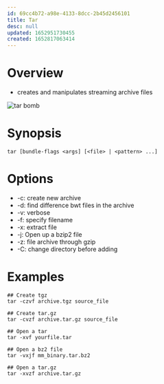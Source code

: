 ```yaml
---
id: 69cc4b72-a98e-4133-8dcc-2b45d2456101
title: Tar
desc: null
updated: 1652951730455
created: 1652817063414
---
```


# Overview
- creates and manipulates streaming archive files

![tar bomb](assets/2020-07-06-13-40-10.png)

# Synopsis
```
tar [bundle-flags <args] [<file> | <pattern> ...]
```
# Options

- -c: create new archive
- -d: find difference bwt files in the archive
- -v: verbose
- -f: specify filename
- -x: extract file
- -j: Open up a bzip2 file
- -z: file archive through gzip
- -C: change directory before adding

# Examples

```
## Create tgz
tar -czvf archive.tgz source_file

## Create tar.gz 
tar -cvzf archive.tar.gz source_file

## Open a tar
tar -xvf yourfile.tar

## Open a bz2 file
tar -vxjf mm_binary.tar.bz2

## Open a tar.gz
tar -xvzf archive.tar.gz 
```
